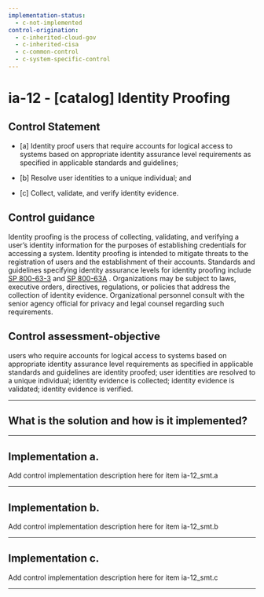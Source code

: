 ```yaml
---
implementation-status:
  - c-not-implemented
control-origination:
  - c-inherited-cloud-gov
  - c-inherited-cisa
  - c-common-control
  - c-system-specific-control
---
```


# ia-12 - \[catalog\] Identity Proofing

## Control Statement

- \[a\] Identity proof users that require accounts for logical access to systems based on appropriate identity assurance level requirements as specified in applicable standards and guidelines;

- \[b\] Resolve user identities to a unique individual; and

- \[c\] Collect, validate, and verify identity evidence.

## Control guidance

Identity proofing is the process of collecting, validating, and verifying a user’s identity information for the purposes of establishing credentials for accessing a system. Identity proofing is intended to mitigate threats to the registration of users and the establishment of their accounts. Standards and guidelines specifying identity assurance levels for identity proofing include [SP 800-63-3](#737513fa-6758-403f-831d-5ddab5e23cb3) and [SP 800-63A](#9099ed2c-922a-493d-bcb4-d896192243ff) . Organizations may be subject to laws, executive orders, directives, regulations, or policies that address the collection of identity evidence. Organizational personnel consult with the senior agency official for privacy and legal counsel regarding such requirements.

## Control assessment-objective

users who require accounts for logical access to systems based on appropriate identity assurance level requirements as specified in applicable standards and guidelines are identity proofed;
user identities are resolved to a unique individual;
identity evidence is collected;
identity evidence is validated;
identity evidence is verified.

______________________________________________________________________

## What is the solution and how is it implemented?

<!-- Please leave this section blank and enter implementation details in the parts below. -->

______________________________________________________________________

## Implementation a.

Add control implementation description here for item ia-12_smt.a

______________________________________________________________________

## Implementation b.

Add control implementation description here for item ia-12_smt.b

______________________________________________________________________

## Implementation c.

Add control implementation description here for item ia-12_smt.c

______________________________________________________________________

